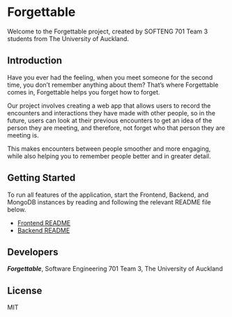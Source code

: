 # Forgettable

Welcome to the Forgettable project, created by SOFTENG 701 Team 3 students from The University of Auckland.

## Introduction

Have you ever had the feeling, when you meet someone for the second time, you don’t remember anything about them? That’s where Forgettable comes in, Forgettable helps you forget how to forget.

Our project involves creating a web app that allows users to record the encounters and interactions they have made with other people, so in the future, users can look at their previous encounters to get an idea of the person they are meeting, and therefore, not forget who that person they are meeting is.

This makes encounters between people smoother and more engaging, while also helping you to remember people better and in greater detail.


## Getting Started

To run all features of the application, start the Frontend, Backend, and MongoDB instances by reading and following the relevant README file below.

- [Frontend README](./forgettable-frontend/)
- [Backend README](./backend/)

## Developers
_**Forgettable**_, Software Engineering 701 Team 3, The University of Auckland

## License
MIT

